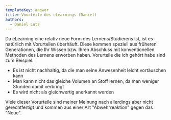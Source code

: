 ```yaml
---
templateKey: answer
title: Vourteile des eLearnings (Daniel)
authors:
  - Daniel Lutz
---
```

Da eLearning eine relativ neue Form des Lernens/Studierens ist, ist es natürlich mit Vorurteilen überhäuft. Diese kommen speziell aus früheren Generationen, die Ihr Wissen bzw. Ihren Abschluss mit konventionellen Methoden des Lernens erworben haben. Vorurteile die ich gehört habe sind zum Beispiel:



* Es ist nicht nachhaltig, da die man seine Anwesenheit leicht vortäuschen kann
* Man kann nicht das gleiche Volumen an Stoff lernen, da man weniger Stunden damit verbringt
* Es wird nicht als gleichwertig anerkannt werden

Viele dieser Vorurteile sind meiner Meinung nach allerdings aber nicht gerechtfertigt und kommen aus einer Art "Abwehrreaktion" gegen das "Neue".
